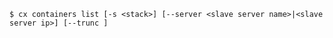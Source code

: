 <!-- usedin: [ _includes/_inlines/Toolbelt/Maestro/containers] - layout:code post: containers_usage -->

```
$ cx containers list [-s <stack>] [--server <slave server name>|<slave server ip>] [--trunc ]
```

